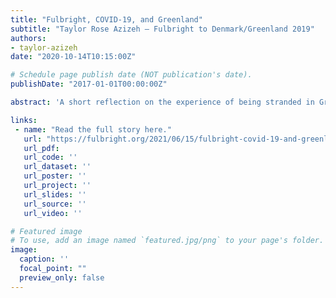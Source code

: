 ```yaml
---
title: "Fulbright, COVID-19, and Greenland"
subtitle: "Taylor Rose Azizeh – Fulbright to Denmark/Greenland 2019"
authors:
- taylor-azizeh
date: "2020-10-14T10:15:00Z"

# Schedule page publish date (NOT publication's date).
publishDate: "2017-01-01T00:00:00Z"

abstract: 'A short reflection on the experience of being stranded in Greenland during the 2020 pandemic.'

links:
 - name: "Read the full story here."
   url: "https://fulbright.org/2021/06/15/fulbright-covid-19-and-greenland-taylor-rose-azizeh-denmark-greenland-2019/"
   url_pdf:
   url_code: ''
   url_dataset: ''
   url_poster: ''
   url_project: ''
   url_slides: ''
   url_source: ''
   url_video: ''

# Featured image
# To use, add an image named `featured.jpg/png` to your page's folder. 
image:
  caption: ''
  focal_point: ""
  preview_only: false
---
```

